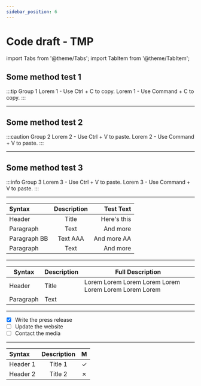 ```yaml
---
sidebar_position: 6
---
```

# Code draft - TMP

import Tabs from '@theme/Tabs';
import TabItem from '@theme/TabItem';

## Some method test 1
:::tip Group 1
<Tabs groupId="operating-systems">
  <TabItem value="win" label="Windows">Lorem 1 - Use Ctrl + C to copy.</TabItem>
  <TabItem value="mac" label="MacOS">Lorem 1 - Use Command + C to copy.</TabItem>
</Tabs>
:::

---

## Some method test 2
:::caution Group 2
<Tabs groupId="operating-systems">
  <TabItem value="win" label="Windows">Lorem 2 - Use Ctrl + V to paste.</TabItem>
  <TabItem value="mac" label="MacOS">Lorem 2 - Use Command + V to paste.</TabItem>
</Tabs>
:::

---

## Some method test 3
:::info Group 3
<Tabs groupId="operating-systems">
  <TabItem value="win" label="Windows">Lorem 3 - Use Ctrl + V to paste.</TabItem>
  <TabItem value="mac" label="MacOS">Lorem 3 - Use Command + V to paste.</TabItem>
</Tabs>
:::

---

| Syntax      | Description | Test Text     |
| :---        |    :----:   |          ---: |
| Header      | Title       | Here's this   |
| Paragraph   | Text        | And more      |
| Paragraph BB| Text AAA    | And more AA   |
| Paragraph   | Text        | And more      |


---

| Syntax | Description | Full Description |
| --- | ----------- | ---------------------------------------------------|
| Header | Title | Lorem Lorem Lorem Lorem Lorem Lorem Lorem Lorem Lorem |
| Paragraph | Text |

----
- [x] Write the press release
- [ ] Update the website
- [ ] Contact the media

---
| Syntax      | Description | M |
| :---        |    :----:   | ---: |
| Header 1    | Title   1   | &check; |
| Header 2    | Title   2   | &cross; |
